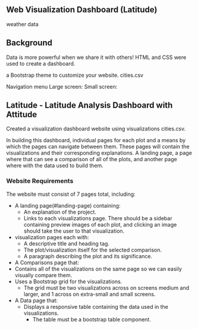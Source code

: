 ## Web Visualization Dashboard (Latitude)
weather data
## Background

Data is more powerful when we share it with others! 
HTML and CSS were used to create a dashboard.

 a Bootstrap theme to customize your website. 
cities.csv

Navigation menu
Large screen:
Small screen:

## Latitude - Latitude Analysis Dashboard with Attitude

Created a visualization dashboard website using visualizations cities.csv.

In building this dashboard, individual pages for each plot and a means by which the pages can navigate between them. 
These pages will contain the visualizations and their corresponding explanations. 
A landing page, a page where that can see a comparison of all of the plots, and another page where with the data used to build them.

### Website Requirements

The website must consist of 7 pages total, including:

* A landing page(#landing-page) containing:
  * An explanation of the project.
  * Links to each visualizations page. There should be a sidebar containing preview images of each plot, and clicking an image should take the user to that visualization.
* visualization pages each with:
  * A descriptive title and heading tag.
  * The plot/visualization itself for the selected comparison.
  * A paragraph describing the plot and its significance.
*   A Comparisons page that:
  * Contains all of the visualizations on the same page so we can easily visually compare them.
  * Uses a Bootstrap grid for the visualizations.
    * The grid must be two visualizations across on screens medium and larger, and 1 across on extra-small and small screens.
* A Data page that:
  * Displays a responsive table containing the data used in the visualizations.
    * The table must be a bootstrap table component. 







